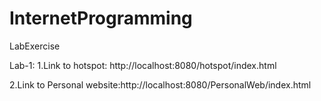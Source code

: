 # InternetProgramming
LabExercise


Lab-1:
1.Link to hotspot: http://localhost:8080/hotspot/index.html


2.Link to Personal website:http://localhost:8080/PersonalWeb/index.html
